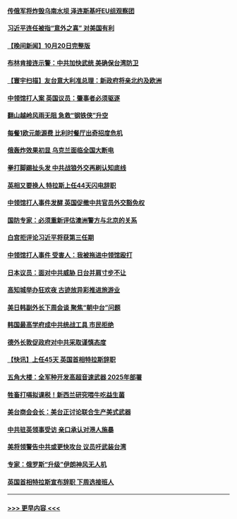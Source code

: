 #### [传俄军将炸毁乌南水坝 泽连斯基吁EU组观察团](../pages/prog202/a103556458.md?t=10211701) 
#### [习近平连任被指“意外之喜” 对美国有利](../pages/prog202/a103556452.md?t=10211701) 
#### [【晚间新闻】10月20日完整版](../pages/prog202/a103556303.md?t=10211701) 
#### [布林肯接连示警：中共加快武统 美确保台湾防卫](../pages/prog202/a103556298.md?t=10211701) 
#### [【寰宇扫描】友台意大利准总理：新政府将亲北约及欧洲](../pages/prog202/a103556352.md?t=10211701) 
#### [中领馆打人案 英国议员：肇事者必须驱逐](../pages/prog202/a103556186.md?t=10211701) 
#### [翻山越岭风雨无阻 急救“钢铁侠”升空](../pages/prog202/a103556208.md?t=10211701) 
#### [每餐1欧元能源费 比利时餐厅出奇招度危机](../pages/prog202/a103556200.md?t=10211701) 
#### [俄轰炸效果初显 乌克兰面临全国大断电](../pages/prog202/a103556188.md?t=10211701) 
#### [拳打脚踢扯头发 中共战狼外交再刷认知底线](../pages/prog202/a103556192.md?t=10211701) 
#### [英相又要换人 特拉斯上任44天闪电辞职](../pages/prog202/a103556184.md?t=10211701) 
#### [中领馆打人事件发酵 英国促撤中共官员外交豁免权](../pages/prog202/a103556020.md?t=10211701) 
#### [国防专家：必须重新评估澳洲警方与北京的关系](../pages/prog202/a103556051.md?t=10211701) 
#### [白宫拒评论习近平将获第三任期](../pages/prog202/a103556015.md?t=10211701) 
#### [中领馆打人事件 受害人：我被拖进中领馆殴打](../pages/prog202/a103556031.md?t=10211701) 
#### [日本议员：面对中共威胁 日台并肩寸步不让](../pages/prog202/a103556039.md?t=10211701) 
#### [高知城举办狂欢夜 古迹放异彩推进旅游业](../pages/prog202/a103556041.md?t=10211701) 
#### [美日韩副外长下周会谈 聚焦“朝中台”问题](../pages/prog202/a103555997.md?t=10211701) 
#### [韩国最高学府成中共统战工具 市民拒绝](../pages/prog202/a103556027.md?t=10211701) 
#### [德外长敦促政府对中共采取谨慎态度](../pages/prog202/a103556005.md?t=10211701) 
#### [【快讯】上任45天 英国首相特拉斯辞职](../pages/prog202/a103556023.md?t=10211701) 
#### [五角大楼：全军种开发高超音速武器 2025年部署](../pages/prog202/a103555882.md?t=10211701) 
#### [牲畜打嗝拟课税！新西兰研究喂牛吃益生菌](../pages/prog202/a103555856.md?t=10211701) 
#### [美台商会会长：美台正讨论联合生产美式武器](../pages/prog202/a103555855.md?t=10211701) 
#### [中共驻英领事受访 亲口承认对港人施暴](../pages/prog202/a103555838.md?t=10211701) 
#### [美将领警告中共或更快攻台 议员吁武装台湾](../pages/prog202/a103555836.md?t=10211701) 
#### [专家：俄罗斯“升级”伊朗神风无人机](../pages/prog202/a103555746.md?t=10211701) 
#### [英国首相特拉斯宣布辞职 下周选接班人](../pages/prog202/a103555829.md?t=10211701) 

----
#### [ >>> 更早内容 <<< ](../indexes/prog202-earlier.md)
